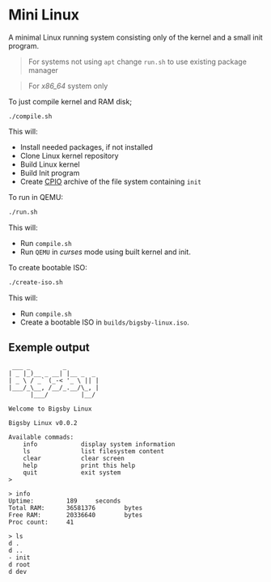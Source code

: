 # Mini Linux

A minimal Linux running system consisting only of the kernel and a small init program.

> For systems not using `apt` change `run.sh` to use existing package manager

> For *x86_64* system only



To just compile kernel and RAM disk;
```
./compile.sh
```

This will:
- Install needed packages, if not installed
- Clone Linux kernel repository
- Build Linux kernel
- Build Init program
- Create [CPIO](https://linux.die.net/man/1/cpio) archive of the file system containing `init`



To run in QEMU:
```sh
./run.sh
```

This will:
- Run `compile.sh`
- Run `QEMU` in _curses_ mode using built kernel and init.



To create bootable ISO:
```sh
./create-iso.sh
```

This will:
- Run `compile.sh`
- Create a bootable ISO in `builds/bigsby-linux.iso`.



## Exemple output
```
 ___ _         _
| _ |_)__ _ __| |__ _  _
| _ \ / _` (_-< '_ \ || |
|___/_\__, /__/_.__/\_, |
      |___/         |__/

Welcome to Bigsby Linux

Bigsby Linux v0.0.2

Available commads:
    info            display system information
    ls              list filesystem content
    clear           clear screen
    help            print this help
    quit            exit system
>
```

```
> info
Uptime:         189     seconds
Total RAM:      36581376        bytes
Free RAM:       20336640        bytes
Proc count:     41
```

```
> ls
d .
d ..
- init
d root
d dev
```
